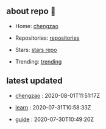 ## about repo 👋

- Home: [chengzao](https://github.com/chengzao)

- Repositories: [repositories](https://github.com/chengzao?tab=repositories)

- Stars: [stars repo](https://github.com/chengzao?tab=stars)

- Trending: [trending](https://github.com/trending)

## latest updated



- [chengzao](https://github.com/chengzao/chengzao) : 2020-08-01T11:51:17Z



- [learn](https://github.com/chengzao/learn) : 2020-07-31T10:58:33Z



- [guide](https://github.com/chengzao/guide) : 2020-07-30T10:49:20Z


